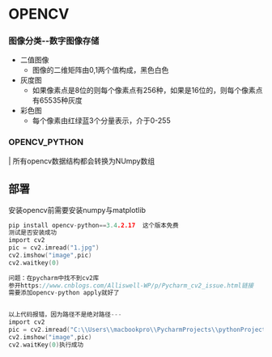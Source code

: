 # OPENCV

### 图像分类--数字图像存储

+ 二值图像
  + 图像的二维矩阵由0,1两个值构成，黑色白色
+ 灰度图
  + 如果像素点是8位的则每个像素点有256种，如果是16位的，则每个像素点有65535种灰度
+ 彩色图
  + 每个像素由红绿蓝3个分量表示，介于0-255

###  OPENCV_PYTHON 

| 所有opencv数据结构都会转换为NUmpy数组

## 部署

安装opencv前需要安装numpy与matplotlib

```c
pip install opencv-python==3.4.2.17  这个版本免费
测试是否安装成功
import cv2
pic = cv2.imread("1.jpg")
cv2.imshow("image",pic)
cv2.waitkey(0)
    
问题：在pycharm中找不到cv2库
参开https://www.cnblogs.com/Alliswell-WP/p/Pycharm_cv2_issue.html链接
需要添加opencv-python apply就好了


以上代码报错，因为路径不是绝对路径---
import cv2
pic = cv2.imread("C:\\Users\\macbookpro\\PycharmProjects\\pythonProject\\venv\\pic.jpg")
cv2.imshow("image",pic)
cv2.waitKey(0)执行成功
```


